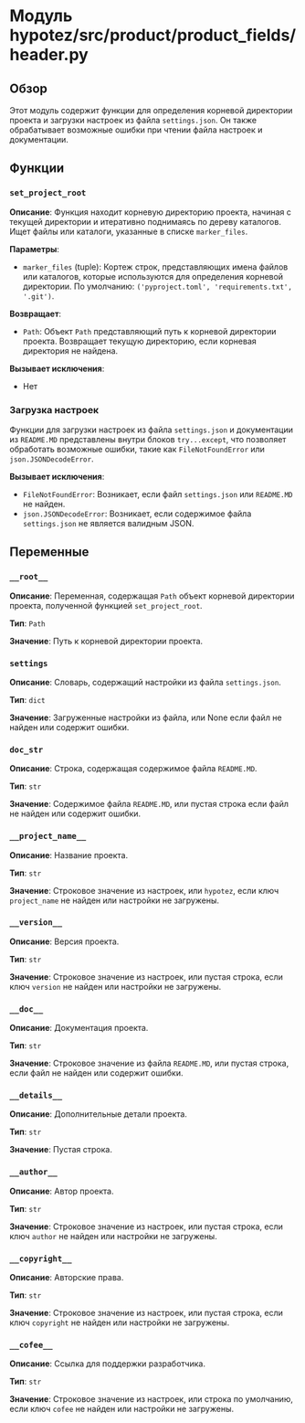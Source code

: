 # Модуль hypotez/src/product/product_fields/header.py

## Обзор

Этот модуль содержит функции для определения корневой директории проекта и загрузки настроек из файла `settings.json`. Он также обрабатывает возможные ошибки при чтении файла настроек и документации.

## Функции

### `set_project_root`

**Описание**: Функция находит корневую директорию проекта, начиная с текущей директории и итеративно поднимаясь по дереву каталогов.  Ищет файлы или каталоги, указанные в списке `marker_files`.

**Параметры**:

- `marker_files` (tuple): Кортеж строк, представляющих имена файлов или каталогов, которые используются для определения корневой директории. По умолчанию: `('pyproject.toml', 'requirements.txt', '.git')`.

**Возвращает**:

- `Path`: Объект `Path` представляющий путь к корневой директории проекта. Возвращает текущую директорию, если корневая директория не найдена.

**Вызывает исключения**:

- Нет


### Загрузка настроек

Функции для загрузки настроек из файла `settings.json` и документации из `README.MD` представлены внутри блоков `try...except`, что позволяет обработать возможные ошибки, такие как `FileNotFoundError` или `json.JSONDecodeError`.


**Вызывает исключения**:

- `FileNotFoundError`: Возникает, если файл `settings.json` или `README.MD` не найден.
- `json.JSONDecodeError`: Возникает, если содержимое файла `settings.json` не является валидным JSON.

## Переменные

### `__root__`

**Описание**: Переменная, содержащая `Path` объект корневой директории проекта, полученной функцией `set_project_root`.

**Тип**: `Path`

**Значение**: Путь к корневой директории проекта.

### `settings`

**Описание**: Словарь, содержащий настройки из файла `settings.json`.

**Тип**: `dict`

**Значение**: Загруженные настройки из файла, или None если файл не найден или содержит ошибки.

### `doc_str`

**Описание**: Строка, содержащая содержимое файла `README.MD`.

**Тип**: `str`

**Значение**: Содержимое файла `README.MD`, или пустая строка если файл не найден или содержит ошибки.


### `__project_name__`

**Описание**: Название проекта.

**Тип**: `str`

**Значение**: Строковое значение из настроек, или `hypotez`, если ключ `project_name` не найден или настройки не загружены.

### `__version__`

**Описание**: Версия проекта.

**Тип**: `str`

**Значение**: Строковое значение из настроек, или пустая строка, если ключ `version` не найден или настройки не загружены.

### `__doc__`

**Описание**: Документация проекта.

**Тип**: `str`

**Значение**: Строковое значение из файла `README.MD`, или пустая строка, если файл не найден или содержит ошибки.

### `__details__`

**Описание**: Дополнительные детали проекта.

**Тип**: `str`

**Значение**: Пустая строка.

### `__author__`

**Описание**: Автор проекта.

**Тип**: `str`

**Значение**: Строковое значение из настроек, или пустая строка, если ключ `author` не найден или настройки не загружены.

### `__copyright__`

**Описание**: Авторские права.

**Тип**: `str`

**Значение**: Строковое значение из настроек, или пустая строка, если ключ `copyright` не найден или настройки не загружены.

### `__cofee__`

**Описание**: Ссылка для поддержки разработчика.

**Тип**: `str`

**Значение**: Строковое значение из настроек, или строка по умолчанию, если ключ `cofee` не найден или настройки не загружены.